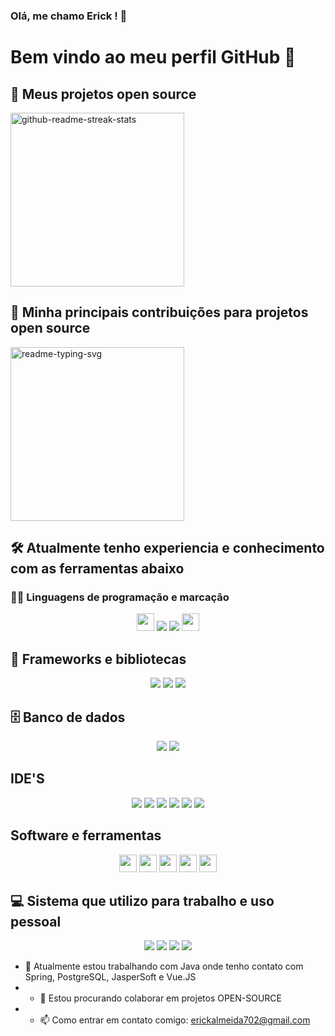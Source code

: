 ### Olá, me chamo Erick ! 👋

<!--
**ErickAlmeida702/ErickAlmeida702** is a ✨ _special_ ✨ repository because its `README.md` (this file) appears on your GitHub profile.

Here are some ideas to get you started:

- 🔭 I’m currently working on ...
- 🌱 I’m currently learning ...
- 👯 I’m looking to collaborate on ...
- 🤔 I’m looking for help with ...
- 💬 Ask me about ...
- 📫 How to reach me: ...
- 😄 Pronouns: ...
- ⚡ Fun fact: ...
-->

# Bem vindo ao meu perfil GitHub 👋

## 📘 Meus projetos open source
  <a href="https://github.com/DenverCoder1/github-readme-streak-stats"><img width="278" src="https://denvercoder1-github-readme-stats.vercel.app/api/pin/?username=DenverCoder1&repo=github-readme-streak-stats&theme=react&bg_color=1F222E&title_color=F85D7F&hide_border=true&icon_color=F8D866&show_icons=false" alt="github-readme-streak-stats"></a>
  
## 📕 Minha principais contribuições para projetos open source
<a href="https://github.com/DenverCoder1/readme-typing-svg"><img width="278" src="https://denvercoder1-github-readme-stats.vercel.app/api/pin/?username=DenverCoder1&repo=readme-typing-svg&theme=react&bg_color=1F222E&title_color=F85D7F&hide_border=true&icon_color=F8D866&show_icons=false" alt="readme-typing-svg"></a>


## 🛠️ Atualmente tenho experiencia e conhecimento com as ferramentas abaixo


### 👨‍💻 Linguagens de programação e marcação
<p align="center">
<img src="https://custom-icon-badges.demolab.com/badge/Java-007396.svg?logo=java&logoColor=white" height="28"/>
<img src="https://img.shields.io/badge/JavaScript-F7DF1E?style=for-the-badge&logo=javascript&logoColor=black"/>
<img src="https://img.shields.io/badge/HTML5-E34F26?style=for-the-badge&logo=html5&logoColor=white"/>
<img src="https://custom-icon-badges.demolab.com/badge/SQL-025E8C.svg?logo=database&logoColor=white"height="28"/>
</p>

## 🧰 Frameworks e bibliotecas
<p align="center">
<img src="https://img.shields.io/badge/Spring-6DB33F?style=for-the-badge&logo=spring&logoColor=white"/>
<img src="https://img.shields.io/badge/Vue.js-35495E?style=for-the-badge&logo=vue.js&logoColor=4FC08D"/>
<img src="https://img.shields.io/badge/Hibernate-59666C?style=for-the-badge&logo=Hibernate&logoColor=white"/>
</p>

## 🗄️ Banco de dados
<p align="center">
<img src="https://img.shields.io/badge/Oracle-F80000?style=for-the-badge&logo=Oracle&logoColor=white"/>
<img src="https://img.shields.io/badge/PostgreSQL-316192?style=for-the-badge&logo=postgresql&logoColor=white"/>
</p>

## IDE'S
<p align="center">
<img src="https://img.shields.io/badge/Eclipse-2C2255?style=for-the-badge&logo=eclipse&logoColor=white"/>
<img src="https://img.shields.io/badge/IntelliJ_IDEA-000000.svg?style=for-the-badge&logo=intellij-idea&logoColor=white"/>
<img src="https://img.shields.io/badge/NeoVim-%2357A143.svg?&style=for-the-badge&logo=neovim&logoColor=white"/>
<img src="https://img.shields.io/badge/Notepad++-90E59A.svg?style=for-the-badge&logo=notepad%2B%2B&logoColor=black"/>
<img src="https://img.shields.io/badge/sublime_text-%23575757.svg?&style=for-the-badge&logo=sublime-text&logoColor=important"/>
<img src="https://img.shields.io/badge/VIM-%2311AB00.svg?&style=for-the-badge&logo=vim&logoColor=white"/>
</p>

## Software e ferramentas
<p align="center">
<img src="https://img.shields.io/badge/GIT-E44C30?style=for-the-badge&logo=git&logoColor=white" height="28"/>
<img src="https://img.shields.io/badge/Postman-FF6C37?logo=postman&logoColor=white" height="28"/>
<img src="https://custom-icon-badges.demolab.com/badge/-Dbeaver-372923?logo=dbeaver-mono&logoColor=white" height="28"/>
<img src="https://img.shields.io/badge/-Discord-5865F2.svg?logo=discord&logoColor=white" height="28"/>
<img src="https://img.shields.io/badge/Git-F05033.svg?logo=git&logoColor=white" height="28"/>

</p>

## 💻 Sistema que utilizo para trabalho e uso pessoal
<p align="center">
<img src="https://img.shields.io/badge/Debian-A81D33?style=for-the-badge&logo=debian&logoColor=white"/>
<img src="https://img.shields.io/badge/Ubuntu-E95420?style=for-the-badge&logo=ubuntu&logoColor=white"/>
<img src="https://img.shields.io/badge/Tails%20-56347C?&style=for-the-badge&logo=tails&logoColor=white"/>
<img src="https://img.shields.io/badge/Windows-0078D6?style=for-the-badge&logo=windows&logoColor=white"/>
</p>


- 🔭 Atualmente estou trabalhando com Java onde tenho contato com  Spring, PostgreSQL, JasperSoft e Vue.JS
- - 👯 Estou procurando colaborar em projetos OPEN-SOURCE
- - 📫 Como entrar em contato comigo: erickalmeida702@gmail.com
